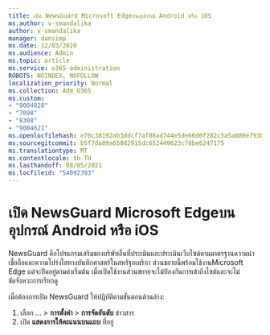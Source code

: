 ```yaml
---
title: เปิด NewsGuard Microsoft Edgeบนอุปกรณ์ Android หรือ iOS
ms.author: v-smandalika
author: v-smandalika
manager: dansimp
ms.date: 12/03/2020
ms.audience: Admin
ms.topic: article
ms.service: o365-administration
ROBOTS: NOINDEX, NOFOLLOW
localization_priority: Normal
ms.collection: Adm_O365
ms.custom:
- "9004028"
- "7098"
- "8308"
- "9004621"
ms.openlocfilehash: e70c38192ab3ddcf7af08ad744e5de66d0f282c5a5a080ef930f5f50b9f9e3d6
ms.sourcegitcommit: b5f7da89a650d2915dc652449623c78be6247175
ms.translationtype: MT
ms.contentlocale: th-TH
ms.lasthandoff: 08/05/2021
ms.locfileid: "54092393"
---
```

# <a name="turn-on-newsguard-in-microsoft-edge-on-an-android-or-ios-device"></a>เปิด NewsGuard Microsoft Edgeบนอุปกรณ์ Android หรือ iOS

NewsGuard คือโปรแกรมเสริมของบริษัทอื่นที่ประเมินและประเมินเว็บไซต์ตามมาตรฐานความน่าเชื่อถือและความโปร่งใสทางบันทึกศาสตร์ในสหรัฐอเมริกา ส่วนขยายนี้พร้อมใช้งานMicrosoft Edge แต่จะปิดอยู่ตามค่าเริ่มต้น เมื่อเปิดใช้งานส่วนขยายจะไม่ป้องกันการเข้าถึงไซต์และจะไม่ขัดจังหวะการเรียกดู

เมื่อต้องการเปิด NewsGuard ให้ปฏิบัติตามขั้นตอนด้านล่าง:
1. เลือก ... > **การตั้งค่า**  >  **การจัดอันดับ** ข่าวสาร
2. เปิด **แสดงการให้คะแนนบนแถบ** ที่อยู่